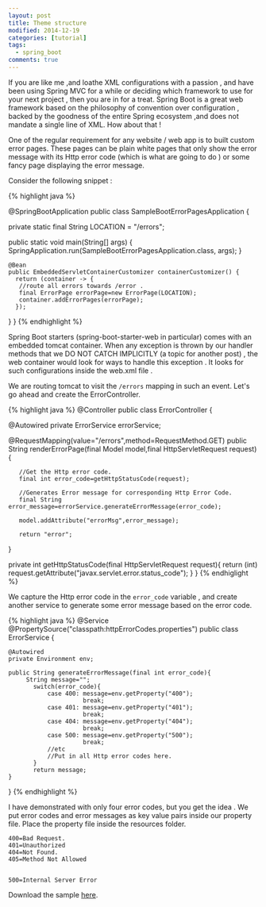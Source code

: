 ```yaml
---
layout: post
title: Theme structure
modified: 2014-12-19
categories: [tutorial]
tags: 
  - spring_boot
comments: true
---
```


If you are like me ,and loathe XML configurations with a passion , and have been using Spring MVC for a while or deciding which framework to use for your next project , then you are in for a treat. Spring Boot is a great web framework based on the philosophy of convention over configuration , backed by the goodness of the entire Spring ecosystem ,and does not mandate a single line of XML. How about that ! 

One of the regular requirement for any website / web app is to built custom error pages. These pages can be plain white pages that only show the error message with its Http error code (which is what are going to do ) or some fancy page displaying the error message.

Consider the following snippet :

{% highlight java %}

@SpringBootApplication
public class SampleBootErrorPagesApplication {
	
   private static final String LOCATION = "/errors";

   public static void main(String[] args) {
       SpringApplication.run(SampleBootErrorPagesApplication.class, args);
   }
    
    @Bean
    public EmbeddedServletContainerCustomizer containerCustomizer() {
      return (container -> {
   	   //route all errors towards /error .
   	   final ErrorPage errorPage=new ErrorPage(LOCATION);
   	   container.addErrorPages(errorPage);
      });
   }
 }
{% endhighlight %}

Spring Boot starters (spring-boot-starter-web in particular) comes with an embedded tomcat container. When any exception is thrown by our handler methods that we DO NOT CATCH IMPLICITLY (a topic for another post) ,  the web container would look for ways to handle this exception . It looks for such configurations  inside the web.xml file .

We are routing tomcat to visit the `/errors` mapping in such an event. Let's go ahead and create the ErrorController.

{% highlight java %}
@Controller
public class ErrorController {

   @Autowired
   private ErrorService errorService;
	     
   @RequestMapping(value="/errors",method=RequestMethod.GET)
   public String renderErrorPage(final Model model,final HttpServletRequest request){
	   
	   //Get the Http error code.
	   final int error_code=getHttpStatusCode(request);
	   
	   //Generates Error message for corresponding Http Error Code.
	   final String error_message=errorService.generateErrorMessage(error_code);
	   
	   model.addAttribute("errorMsg",error_message);
	   
	   return "error";
   }  
	   
   private int getHttpStatusCode(final HttpServletRequest request){
	   return (int) request.getAttribute("javax.servlet.error.status_code");
   }
}
{% endhiglight %}

We capture the Http error code in the `error_code` variable , and create another service  to generate some error message based on the error code.

{% highlight java %}
@Service
@PropertySource("classpath:httpErrorCodes.properties")
public class ErrorService {
	
	@Autowired
	private Environment env;

	public String generateErrorMessage(final int error_code){
		 String message="";
		   switch(error_code){  
			   case 400: message=env.getProperty("400");
			   			 break;
			   case 401: message=env.getProperty("401");
			   			 break;
			   case 404: message=env.getProperty("404");
			   			 break;
			   case 500: message=env.getProperty("500");
			   			 break;
			   //etc 
			   //Put in all Http error codes here.
		   }
		   return message;
	}
}
{% endhighlight %}

I have  demonstrated with  only four error codes, but you get the idea  . We put error codes and error messages as key value pairs inside our property file. Place the property file inside the resources folder.

```
400=Bad Request.
401=Unauthorized
404=Not Found.
405=Method Not Allowed


500=Internal Server Error

```




Download the sample  [here](https://github.com/Ankush1992/sample-boot-error-pages).
